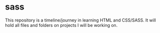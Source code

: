 # sass
This repository is a timeline/journey in learning HTML and CSS/SASS. It will hold all files and folders on projects I will be working on.
